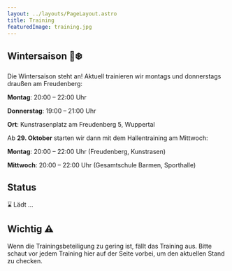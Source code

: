 ```yaml
---
layout: ../layouts/PageLayout.astro
title: Training
featuredImage: training.jpg
---
```


## Wintersaison 🥏❄️

Die Wintersaison steht an!
Aktuell trainieren wir montags und donnerstags draußen am Freudenberg:

**Montag**: 20:00 – 22:00 Uhr

**Donnerstag**: 19:00 – 21:00 Uhr

**Ort**: Kunstrasenplatz am Freudenberg 5, Wuppertal

Ab **29. Oktober** starten wir dann mit dem Hallentraining am Mittwoch:

**Montag**: 20:00 – 22:00 Uhr (Freudenberg, Kunstrasen)

**Mittwoch**: 20:00 – 22:00 Uhr (Gesamtschule Barmen, Sporthalle)

## Status

<span id="training-status">⌛ Lädt ...</span>

## Wichtig ⚠️

Wenn die Trainingsbeteiligung zu gering ist, fällt das Training aus.
Bitte schaut vor jedem Training hier auf der Seite vorbei, um den aktuellen Stand zu checken.

<script>
  const trainingStatus = document.querySelector('#training-status');

  if (trainingStatus) {
    const dbEndpoint = "https://sheetdb.io/api/v1/xy859kixabhhl";
    fetch(dbEndpoint)
      .then(response => response.json())
      .then(data => {
        if (data[0]?.status?.toLowerCase() === 'false') {
          return trainingStatus.textContent = '❌ Fällt aus!'
        }
        return trainingStatus.textContent = '✅ Findet statt!'
      });
  }
</script>